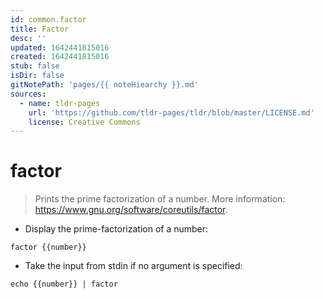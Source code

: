 ```yaml
---
id: common.factor
title: Factor
desc: ''
updated: 1642441815016
created: 1642441815016
stub: false
isDir: false
gitNotePath: 'pages/{{ noteHiearchy }}.md'
sources:
  - name: tldr-pages
    url: 'https://github.com/tldr-pages/tldr/blob/master/LICENSE.md'
    license: Creative Commons
---
```

# factor

> Prints the prime factorization of a number.
> More information: <https://www.gnu.org/software/coreutils/factor>.

- Display the prime-factorization of a number:

`factor {{number}}`

- Take the input from stdin if no argument is specified:

`echo {{number}} | factor`

